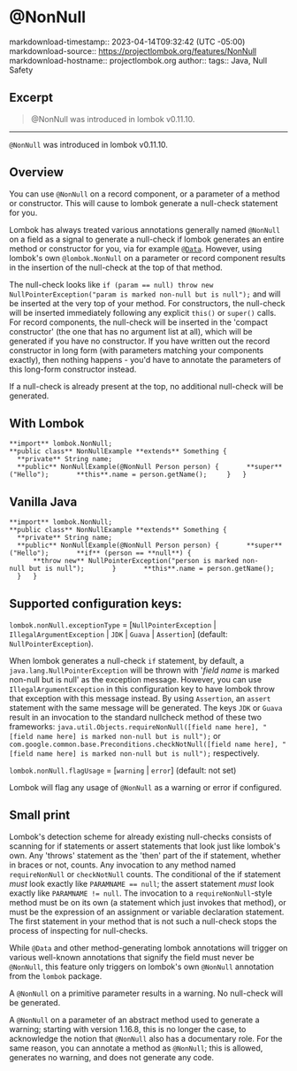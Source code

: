 # @NonNull

markdownload-timestamp:: 2023-04-14T09:32:42 (UTC -05:00)
markdownload-source:: https://projectlombok.org/features/NonNull
markdownload-hostname:: projectlombok.org
author:: 
tags:: Java, Null Safety



## Excerpt
> @NonNull was introduced in lombok v0.11.10.

---
`@NonNull` was introduced in lombok v0.11.10.

## Overview

You can use `@NonNull` on a record component, or a parameter of a method or constructor. This will cause to lombok generate a null-check statement for you.

Lombok has always treated various annotations generally named `@NonNull` on a field as a signal to generate a null-check if lombok generates an entire method or constructor for you, via for example [`@Data`](https://projectlombok.org/features/Data). However, using lombok's own `@lombok.NonNull` on a parameter or record component results in the insertion of the null-check at the top of that method.

The null-check looks like `if (param == null) throw new NullPointerException("param is marked non-null but is null");` and will be inserted at the very top of your method. For constructors, the null-check will be inserted immediately following any explicit `this()` or `super()` calls. For record components, the null-check will be inserted in the 'compact constructor' (the one that has no argument list at all), which will be generated if you have no constructor. If you have written out the record constructor in long form (with parameters matching your components exactly), then nothing happens - you'd have to annotate the parameters of this long-form constructor instead.

If a null-check is already present at the top, no additional null-check will be generated.

## With Lombok

`**import** lombok.NonNull;      **public class** NonNullExample **extends** Something {     **private** String name;          **public** NonNullExample(@NonNull Person person) {       **super**("Hello");       **this**.name = person.getName();     }   }`

## Vanilla Java

`**import** lombok.NonNull;      **public class** NonNullExample **extends** Something {     **private** String name;          **public** NonNullExample(@NonNull Person person) {       **super**("Hello");       **if** (person == **null**) {         **throw new** NullPointerException("person is marked non-null but is null");       }       **this**.name = person.getName();     }   }`

## Supported configuration keys:

`lombok.nonNull.exceptionType` = \[`NullPointerException` | `IllegalArgumentException` | `JDK` | `Guava` | `Assertion`\] (default: `NullPointerException`).

When lombok generates a null-check `if` statement, by default, a `java.lang.NullPointerException` will be thrown with '_field name_ is marked non-null but is null' as the exception message. However, you can use `IllegalArgumentException` in this configuration key to have lombok throw that exception with this message instead. By using `Assertion`, an `assert` statement with the same message will be generated. The keys `JDK` or `Guava` result in an invocation to the standard nullcheck method of these two frameworks: `java.util.Objects.requireNonNull([field name here], "[field name here] is marked non-null but is null");` or `com.google.common.base.Preconditions.checkNotNull([field name here], "[field name here] is marked non-null but is null");` respectively.

`lombok.nonNull.flagUsage` = \[`warning` | `error`\] (default: not set)

Lombok will flag any usage of `@NonNull` as a warning or error if configured.

## Small print

Lombok's detection scheme for already existing null-checks consists of scanning for if statements or assert statements that look just like lombok's own. Any 'throws' statement as the 'then' part of the if statement, whether in braces or not, counts. Any invocation to any method named `requireNonNull` or `checkNotNull` counts. The conditional of the if statement _must_ look exactly like `PARAMNAME == null`; the assert statement _must_ look exactly like `PARAMNAME != null`. The invocation to a `requireNonNull`\-style method must be on its own (a statement which just invokes that method), or must be the expression of an assignment or variable declaration statement. The first statement in your method that is not such a null-check stops the process of inspecting for null-checks.

While `@Data` and other method-generating lombok annotations will trigger on various well-known annotations that signify the field must never be `@NonNull`, this feature only triggers on lombok's own `@NonNull` annotation from the `lombok` package.

A `@NonNull` on a primitive parameter results in a warning. No null-check will be generated.

A `@NonNull` on a parameter of an abstract method used to generate a warning; starting with version 1.16.8, this is no longer the case, to acknowledge the notion that `@NonNull` also has a documentary role. For the same reason, you can annotate a method as `@NonNull`; this is allowed, generates no warning, and does not generate any code.
